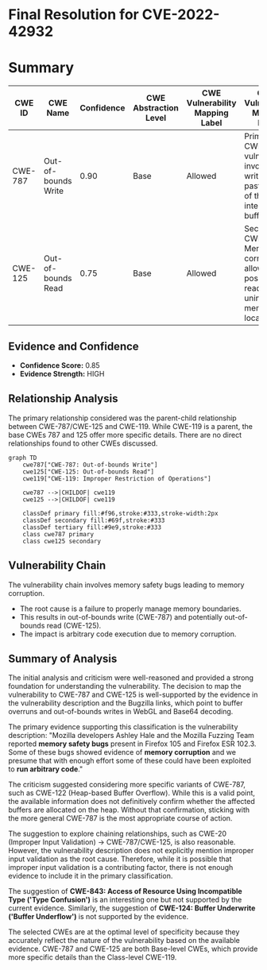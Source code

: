 # Final Resolution for CVE-2022-42932

# Summary
| CWE ID | CWE Name | Confidence | CWE Abstraction Level | CWE Vulnerability Mapping Label | CWE-Vulnerability Mapping Notes |
|---|---|---|---|---|---|
| CWE-787 | Out-of-bounds Write | 0.90 | Base | Allowed | Primary CWE. The vulnerability involves writing data past the end of the intended buffer. |
| CWE-125 | Out-of-bounds Read | 0.75 | Base | Allowed | Secondary CWE. Memory corruption allows the possibility of reading from unintended memory locations. |

## Evidence and Confidence

*   **Confidence Score:** 0.85
*   **Evidence Strength:** HIGH

## Relationship Analysis
The primary relationship considered was the parent-child relationship between CWE-787/CWE-125 and CWE-119. While CWE-119 is a parent, the base CWEs 787 and 125 offer more specific details. There are no direct relationships found to other CWEs discussed.
```mermaid
graph TD
    cwe787["CWE-787: Out-of-bounds Write"]
    cwe125["CWE-125: Out-of-bounds Read"]
    cwe119["CWE-119: Improper Restriction of Operations"]
    
    cwe787 -->|CHILDOF| cwe119
    cwe125 -->|CHILDOF| cwe119
    
    classDef primary fill:#f96,stroke:#333,stroke-width:2px
    classDef secondary fill:#69f,stroke:#333
    classDef tertiary fill:#9e9,stroke:#333
    class cwe787 primary
    class cwe125 secondary
```

## Vulnerability Chain
The vulnerability chain involves memory safety bugs leading to memory corruption.
  - The root cause is a failure to properly manage memory boundaries.
  - This results in out-of-bounds write (CWE-787) and potentially out-of-bounds read (CWE-125).
  - The impact is arbitrary code execution due to memory corruption.

## Summary of Analysis
The initial analysis and criticism were well-reasoned and provided a strong foundation for understanding the vulnerability. The decision to map the vulnerability to CWE-787 and CWE-125 is well-supported by the evidence in the vulnerability description and the Bugzilla links, which point to buffer overruns and out-of-bounds writes in WebGL and Base64 decoding.

The primary evidence supporting this classification is the vulnerability description: "Mozilla developers Ashley Hale and the Mozilla Fuzzing Team reported **memory safety bugs** present in Firefox 105 and Firefox ESR 102.3. Some of these bugs showed evidence of **memory corruption** and we presume that with enough effort some of these could have been exploited to **run arbitrary code**."

The criticism suggested considering more specific variants of CWE-787, such as CWE-122 (Heap-based Buffer Overflow). While this is a valid point, the available information does not definitively confirm whether the affected buffers are allocated on the heap. Without that confirmation, sticking with the more general CWE-787 is the most appropriate course of action.

The suggestion to explore chaining relationships, such as CWE-20 (Improper Input Validation) -> CWE-787/CWE-125, is also reasonable. However, the vulnerability description does not explicitly mention improper input validation as the root cause. Therefore, while it is possible that improper input validation is a contributing factor, there is not enough evidence to include it in the primary classification.

The suggestion of **CWE-843: Access of Resource Using Incompatible Type ('Type Confusion')** is an interesting one but not supported by the current evidence. Similarly, the suggestion of **CWE-124: Buffer Underwrite ('Buffer Underflow')** is not supported by the evidence.

The selected CWEs are at the optimal level of specificity because they accurately reflect the nature of the vulnerability based on the available evidence. CWE-787 and CWE-125 are both Base-level CWEs, which provide more specific details than the Class-level CWE-119.